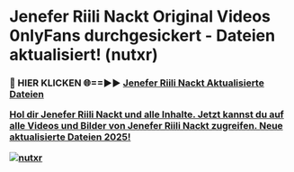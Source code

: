 # Jenefer Riili Nackt Original Videos 0nlyFans durchgesickert - Dateien aktualisiert! (nutxr)

<h3>🔴 HIER KLICKEN 🌐==►► <a href="https://tinyurl.com/h6vf6nb8" rel="nofollow">Jenefer Riili Nackt Aktualisierte Dateien

Hol dir Jenefer Riili Nackt und alle Inhalte. Jetzt kannst du auf alle Videos und Bilder von Jenefer Riili Nackt zugreifen. Neue aktualisierte Dateien 2025!

[![nutxr](https://i.imgur.com/sD4kR3V.gif)](https://tinyurl.com/h6vf6nb8)
